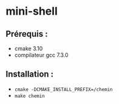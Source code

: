 # mini-shell
## Prérequis :
 * cmake 3.10
 * compilateur gcc 7.3.0

## Installation :
 * `cmake -DCMAKE_INSTALL_PREFIX=/chemin`
 * `make chemin`
